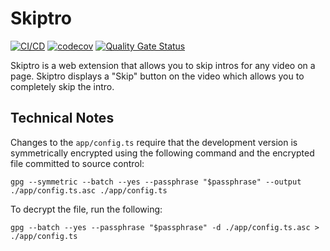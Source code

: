 # Skiptro

[![CI/CD](https://github.com/uioporqwerty/skiptro-web/actions/workflows/cicd.yaml/badge.svg?branch=main)](https://github.com/uioporqwerty/skiptro-web/actions/workflows/cicd.yaml)
[![codecov](https://codecov.io/gh/uioporqwerty/skiptro-web/branch/main/graph/badge.svg?token=oTxaR7SRh8)](https://codecov.io/gh/uioporqwerty/skiptro-web)
[![Quality Gate Status](https://sonarcloud.io/api/project_badges/measure?project=uioporqwerty_skiptro-web&metric=alert_status)](https://sonarcloud.io/summary/new_code?id=uioporqwerty_skiptro-web)

Skiptro is a web extension that allows you to skip intros for any video on a page. Skiptro displays a "Skip" button on the video which allows you to completely skip the intro.

## Technical Notes

Changes to the `app/config.ts` require that the development version is symmetrically encrypted using the following command and the encrypted file committed to source control:

`gpg --symmetric --batch --yes --passphrase "$passphrase" --output ./app/config.ts.asc ./app/config.ts`

To decrypt the file, run the following:

`gpg --batch --yes --passphrase "$passphrase" -d ./app/config.ts.asc > ./app/config.ts`
